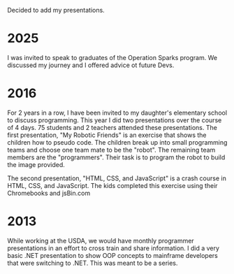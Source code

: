 Decided to add my presentations.

# 2025
I was invited to speak to graduates of the Operation Sparks program. We discussed my journey and I offered advice ot future Devs.

# 2016
For 2 years in a row, I have been invited to my daughter's elementary school to discuss programming. This year I did two presentations over the course of 4 days. 75 students and 2 teachers attended these presentations.
The first presentation, "My Robotic Friends" is an exercise that shows the children how to pseudo code. The children break up into small programming teams and choose one team mate to be the "robot". The remaining team members are the "programmers". Their task is to program the robot to build the image provided.

The second presentation, "HTML, CSS, and JavaScript" is a crash course in HTML, CSS, and JavaScript. The kids completed this exercise using their Chromebooks and jsBin.com

# 2013
While working at the USDA, we would have monthly programmer presentations in an effort to cross train and share information. I did a very basic .NET presentation
to show OOP concepts to mainframe developers that were switching to .NET. This was meant to be a series.
